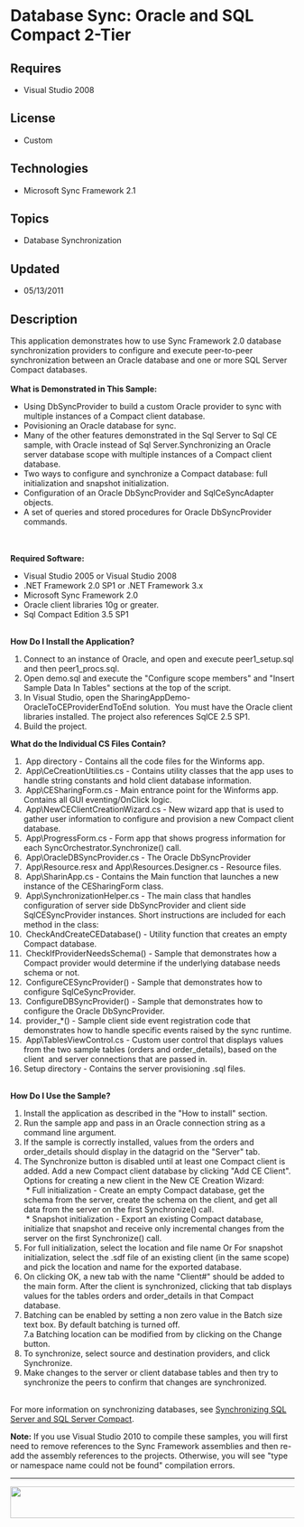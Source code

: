 # Database Sync: Oracle and SQL Compact 2-Tier
## Requires
- Visual Studio 2008
## License
- Custom
## Technologies
- Microsoft Sync Framework 2.1
## Topics
- Database Synchronization
## Updated
- 05/13/2011
## Description

<div class="wikidoc">This application demonstrates how to use Sync Framework 2.0 database synchronization providers to configure and execute peer-to-peer synchronization between an Oracle database and one or more SQL Server Compact databases.
<br>
<br>
<strong>What is Demonstrated in This Sample:</strong><br>
<ul>
<li>Using DbSyncProvider to build a custom Oracle provider to sync with multiple instances of a Compact client database.
</li><li>Povisioning an Oracle database for sync. </li><li>Many of the other features demonstrated in the Sql Server to Sql CE sample, with Oracle instead of Sql Server.Synchronizing an Oracle server database scope with multiple instances of a Compact client database.
</li><li>Two ways to configure and synchronize a Compact database: full initialization and snapshot initialization.
</li><li>Configuration of an Oracle DbSyncProvider and SqlCeSyncAdapter objects. </li><li>A set of queries and stored procedures for Oracle DbSyncProvider commands. </li></ul>
</div>
<div class="wikidoc"><br>
<br>
<strong>Required Software:</strong><br>
<ul>
<li>Visual Studio 2005 or Visual Studio 2008 </li><li>.NET Framework 2.0 SP1 or .NET Framework 3.x </li><li>Microsoft Sync Framework 2.0 </li><li>Oracle client libraries 10g or greater. </li><li>Sql Compact Edition 3.5 SP1 </li></ul>
<br>
<strong>How Do I Install the Application?</strong></div>
<div class="wikidoc">
<ol>
<li>Connect to an instance of Oracle, and open and execute peer1_setup.sql and then peer1_procs.sql.
</li><li>Open demo.sql and execute the &quot;Configure scope members&quot; and &quot;Insert Sample Data In Tables&quot; sections at the top of the script.
</li><li>In Visual Studio, open the SharingAppDemo-OracleToCEProviderEndToEnd solution.&nbsp; You must have the Oracle client libraries installed. The project also references SqlCE 2.5 SP1.
</li><li>Build the project. </li></ol>
<p><strong>What do the Individual CS Files Contain?</strong></p>
<ol>
<li>&nbsp;App directory - Contains all the code files for the Winforms app. </li><li>&nbsp;App\CeCreationUtilities.cs - Contains utility classes that the app uses to handle string constants and hold client database information.
</li><li>&nbsp;App\CESharingForm.cs - Main entrance point for the Winforms app. Contains all GUI eventing/OnClick logic.
</li><li>&nbsp;App\NewCEClientCreationWizard.cs - New wizard app that is used to gather user information to configure and provision a new Compact client database.
</li><li>&nbsp;App\ProgressForm.cs - Form app that shows progress information for each SyncOrchestrator.Synchronize() call.
</li><li>&nbsp;App\OracleDBSyncProvider.cs - The Oracle DbSyncProvider </li><li>&nbsp;App\Resource.resx and App\Resources.Designer.cs - Resource files. </li><li>&nbsp;App\SharinApp.cs - Contains the Main function that launches a new instance of the CESharingForm class.
</li><li>&nbsp;App\SynchronizationHelper.cs - The main class that handles configuration of server side DbSyncProvider and client side SqlCESyncProvider instances. Short instructions are included for each method in the class:
</li><li>&nbsp;CheckAndCreateCEDatabase() - Utility function that creates an empty Compact database.
</li><li>&nbsp;CheckIfProviderNeedsSchema() - Sample that demonstrates how a Compact provider would determine if the underlying database needs schema or not.
</li><li>&nbsp;ConfigureCESyncProvider() - Sample that demonstrates how to configure SqlCeSyncProvider.
</li><li>&nbsp;ConfigureDBSyncProvider() - Sample that demonstrates how to configure the Oracle DbSyncProvider.
</li><li>&nbsp;provider_*() - Sample client side event registration code that demonstrates how to handle specific events raised by the sync runtime.
</li><li>&nbsp;App\TablesViewControl.cs - Custom user control that displays values from the two sample tables (orders and order_details), based on the client&nbsp; and server connections that are passed in.
</li><li>Setup directory - Contains the server provisioning .sql files. </li></ol>
<p><br>
<strong>How Do I Use the Sample?</strong></p>
<ol>
<li>Install the application as described in the &quot;How to install&quot; section. </li><li>Run the sample app and pass in an Oracle connection string as a command line argument.
</li><li>If the sample is correctly installed, values from the orders and order_details should display in the datagrid on the &quot;Server&quot; tab.
</li><li>The Synchronize button is disabled until at least one Compact client is added. Add a new Compact client database by clicking &quot;Add CE Client&quot;. Options for creating a new client in the New CE Creation Wizard:<br>
&nbsp;* Full initialization - Create an empty Compact database, get the schema from the server, create the schema on the client, and get all data from the server on the first Synchronize() call.<br>
&nbsp;* Snapshot initialization - Export an existing Compact database, initialize that snapshot and receive only incremental changes from the server on the first Synchronize() call.
</li><li>For full initialization, select the location and file name Or For snapshot initialization, select the .sdf file of an existing client (in the same scope) and pick the location and name for the exported database.
</li><li>On clicking OK, a new tab with the name &quot;Client#&quot; should be added to the main form. After the client is synchronized, clicking that tab displays values for the tables orders and order_details in that Compact database.&nbsp;
</li><li>Batching can be enabled by setting a non zero value in the Batch size text box. By default batching is turned off.<br>
7.a Batching location can be modified from by clicking on the Change button. </li><li>To synchronize, select source and destination providers, and click Synchronize.
</li><li>Make changes to the server or client database tables and then try to synchronize the peers to confirm that changes are synchronized.
</li></ol>
<br>
For more information on synchronizing databases, see <a class="externalLink" href="http://msdn.microsoft.com/en-us/library/ee617382(SQL.105).aspx">
Synchronizing SQL Server and SQL Server Compact</a>.</div>
<div class="wikidoc"></div>
<div class="wikidoc">
<div class="WikiContent">
<p><strong>Note:</strong>&nbsp;If you use Visual Studio 2010 to compile these samples, you will first need to remove references to the Sync Framework assemblies and then re-add the assembly references to the projects. Otherwise, you will see &quot;type or namespace
 name could not be found&quot; compilation errors.</p>
<hr>
<p><img src="http://code.msdn.microsoft.com/site/view/file/19002/1/MSF_Logo.jpg" alt="" width="639" height="56"></p>
</div>
</div>
